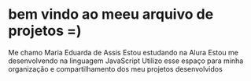 # bem vindo ao meeu arquivo de projetos =)
Me chamo Maria Eduarda de Assis
Estou estudando na Alura
Estou me desenvolvendo na linguagem JavaScript
Utilizo esse espaço para minha organização e compartilhamento dos meu projetos desenvolvidos
